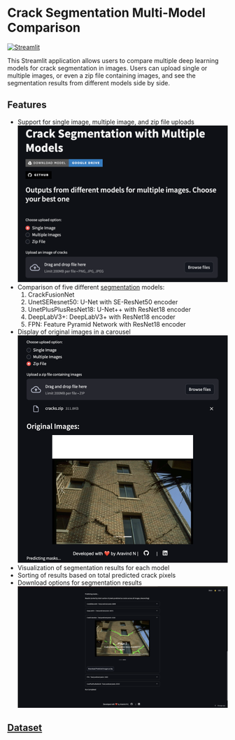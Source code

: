 
# Crack Segmentation Multi-Model Comparison
[![Streamlit](https://static.streamlit.io/badges/streamlit_badge_black_white.svg)](https://segment-cracks.streamlit.app/)

This Streamlit application allows users to compare multiple deep learning models for crack segmentation in images. Users can upload single or multiple images, or even a zip file containing images, and see the segmentation results from different models side by side.

## Features

- Support for single image, multiple image, and zip file uploads![alt text](image.png)
- Comparison of five different [segmentation](https://drive.google.com/drive/folders/1lO5lbg8K0qEqXvMA4bPif28Fs7T_YcJJ?usp=share_link) models:
    1. CrackFusionNet
    2. UnetSEResnet50: U-Net with SE-ResNet50 encoder
    3. UnetPlusPlusResNet18: U-Net++ with ResNet18 encoder
    4. DeepLabV3+: DeepLabV3+ with ResNet18 encoder
    5. FPN: Feature Pyramid Network with ResNet18 encoder
- Display of original images in a carousel![alt text](image-1.png)
- Visualization of segmentation results for each model
- Sorting of results based on total predicted crack pixels
- Download options for segmentation results
![alt text](image-2.png)

## [Dataset](https://paperswithcode.com/dataset/khanhha-s-dataset)
